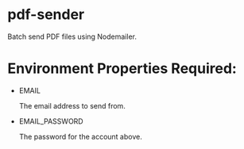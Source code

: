 # pdf-sender
Batch send PDF files using Nodemailer.

# Environment Properties Required:

- EMAIL

  The email address to send from.

- EMAIL_PASSWORD

  The password for the account above.